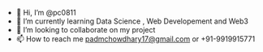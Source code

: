 - 👋 Hi, I’m @pc0811
- 🌱 I’m currently learning Data Science , Web Developement and Web3
- 🤩 I’m looking to collaborate on my project 
- 📫 How to reach me padmchowdhary17@gmail.com or +91-9919915771
  

<!---
pc0811/pc0811 is a ✨ special ✨ repository because its `README.md` (this file) appears on your GitHub profile.
You can click the Preview link to take a look at your changes.
--->
